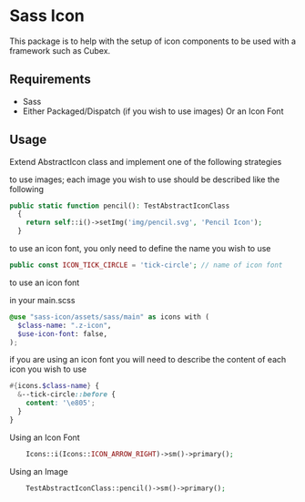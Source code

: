 # Sass Icon

This package is to help with the setup of icon components to be used with a framework such as Cubex.

## Requirements

- Sass
- Either Packaged/Dispatch (if you wish to use images) Or an Icon Font

## Usage

Extend AbstractIcon class and implement one of the following strategies

to use images; each image you wish to use should be described like the following

```php
public static function pencil(): TestAbstractIconClass
  {
    return self::i()->setImg('img/pencil.svg', 'Pencil Icon');
  }
  ```

to use an icon font, you only need to define the name you wish to use

```php
public const ICON_TICK_CIRCLE = 'tick-circle'; // name of icon font
```

to use an icon font

in your main.scss

```scss
@use "sass-icon/assets/sass/main" as icons with (
  $class-name: ".z-icon",
  $use-icon-font: false,
);
```

if you are using an icon font you will need to describe the content of each icon you wish to use

```scss
#{icons.$class-name} {
  &--tick-circle::before {
    content: '\e805';
  }
}
```

Using an Icon Font
```php
    Icons::i(Icons::ICON_ARROW_RIGHT)->sm()->primary();
```

Using an Image 
```php
    TestAbstractIconClass::pencil()->sm()->primary();
```
